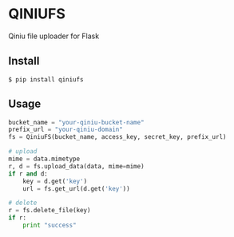 QINIUFS
=======

Qiniu file uploader for Flask


## Install

```
$ pip install qiniufs
```

## Usage

```python
bucket_name = "your-qiniu-bucket-name"
prefix_url = "your-qiniu-domain"
fs = QiniuFS(bucket_name, access_key, secret_key, prefix_url)

# upload
mime = data.mimetype
r, d = fs.upload_data(data, mime=mime)
if r and d:
    key = d.get('key')
    url = fs.get_url(d.get('key'))

# delete
r = fs.delete_file(key)
if r:
    print "success"
```

